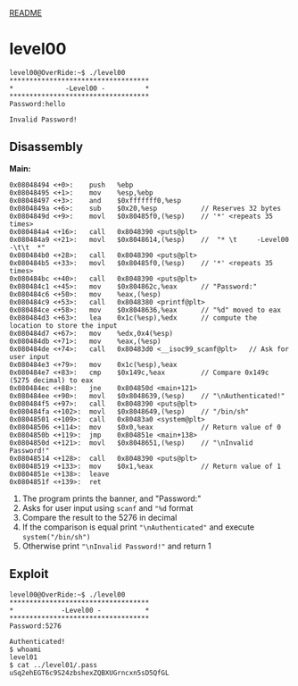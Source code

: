 [README](../README.md)
# level00

```
level00@OverRide:~$ ./level00 
***********************************
* 	          -Level00 -		  *
***********************************
Password:hello

Invalid Password!
```

## Disassembly
**Main:**
```
0x08048494 <+0>:	push   %ebp
0x08048495 <+1>:	mov    %esp,%ebp
0x08048497 <+3>:	and    $0xfffffff0,%esp
0x0804849a <+6>:	sub    $0x20,%esp           // Reserves 32 bytes
0x0804849d <+9>:	movl   $0x80485f0,(%esp)    // '*' <repeats 35 times>
0x080484a4 <+16>:	call   0x8048390 <puts@plt>
0x080484a9 <+21>:	movl   $0x8048614,(%esp)    //  "* \t     -Level00 -\t\t  *"
0x080484b0 <+28>:	call   0x8048390 <puts@plt>
0x080484b5 <+33>:	movl   $0x80485f0,(%esp)    // '*' <repeats 35 times>
0x080484bc <+40>:	call   0x8048390 <puts@plt>
0x080484c1 <+45>:	mov    $0x804862c,%eax      // "Password:"
0x080484c6 <+50>:	mov    %eax,(%esp)
0x080484c9 <+53>:	call   0x8048380 <printf@plt>
0x080484ce <+58>:	mov    $0x8048636,%eax      // "%d" moved to eax
0x080484d3 <+63>:	lea    0x1c(%esp),%edx      // compute the location to store the input
0x080484d7 <+67>:	mov    %edx,0x4(%esp)       
0x080484db <+71>:	mov    %eax,(%esp)
0x080484de <+74>:	call   0x80483d0 <__isoc99_scanf@plt>   // Ask for user input
0x080484e3 <+79>:	mov    0x1c(%esp),%eax
0x080484e7 <+83>:	cmp    $0x149c,%eax         // Compare 0x149c (5275 decimal) to eax
0x080484ec <+88>:	jne    0x804850d <main+121>
0x080484ee <+90>:	movl   $0x8048639,(%esp)    // "\nAuthenticated!"
0x080484f5 <+97>:	call   0x8048390 <puts@plt>
0x080484fa <+102>:	movl   $0x8048649,(%esp)    // "/bin/sh"
0x08048501 <+109>:	call   0x80483a0 <system@plt>
0x08048506 <+114>:	mov    $0x0,%eax            // Return value of 0
0x0804850b <+119>:	jmp    0x804851e <main+138>
0x0804850d <+121>:	movl   $0x8048651,(%esp)    // "\nInvalid Password!"
0x08048514 <+128>:	call   0x8048390 <puts@plt>
0x08048519 <+133>:	mov    $0x1,%eax            // Return value of 1
0x0804851e <+138>:	leave  
0x0804851f <+139>:	ret    
```

1. The program prints the banner, and "Password:"
2. Asks for user input using `scanf` and `"%d` format
3. Compare the result to the 5276 in decimal
4. If the comparison is equal print `"\nAuthenticated"` and execute `system("/bin/sh")`
5. Otherwise print `"\nInvalid Password!"` and return 1

## Exploit
```
level00@OverRide:~$ ./level00
***********************************
*            -Level00 -           *
***********************************
Password:5276

Authenticated!
$ whoami
level01
$ cat ../level01/.pass
uSq2ehEGT6c9S24zbshexZQBXUGrncxn5sD5QfGL
```